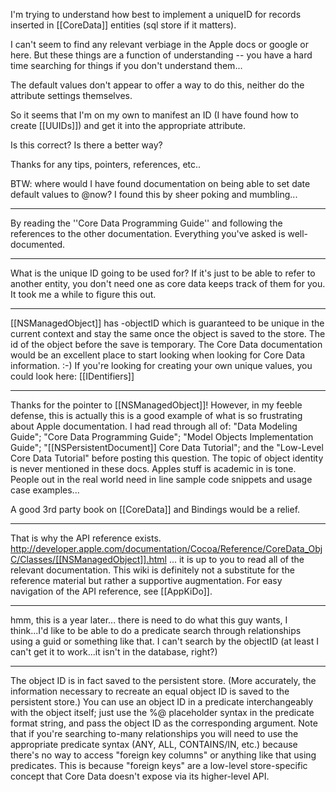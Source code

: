 I'm trying to understand how best to implement a uniqueID for records inserted in [[CoreData]] entities (sql store if it matters).

I can't seem to find any relevant verbiage in the Apple docs or google or here.
But these things are a function of understanding -- you have a hard time searching for things if you don't understand them...

The default values don't appear to offer a way to do this, neither do the attribute settings themselves.

So it seems that I'm on my own to manifest an ID (I have found how to create [[UUIDs]]) and get it into the appropriate attribute.

Is this correct?  Is there a better way?

Thanks for any tips, pointers, references, etc..

BTW:  where would I have found documentation on being able to set date default values to @now?
I found this by sheer poking and mumbling...

----

By reading the ''Core Data Programming Guide'' and following the references to the other documentation. Everything you've asked is well-documented.

----

What is the unique ID going to be used for? If it's just to be able to refer to another entity, you don't need one as core data keeps track of them for you. It took me a while to figure this out.

----

[[NSManagedObject]] has -objectID which is guaranteed to be unique in the current context and stay the same once the object is saved to the store. The id of the object before the save is temporary. The Core Data documentation would be an excellent place to start looking when looking for Core Data information. :-) If you're looking for creating your own unique values, you could look here: [[IDentifiers]]

----

Thanks for the pointer to [[NSManagedObject]]! 
However, in my feeble defense, this is actually this is a good example of what is so frustrating about Apple documentation.  I had read through all of:  "Data Modeling Guide"; "Core Data Programming Guide"; "Model Objects Implementation Guide"; "[[NSPersistentDocument]] Core Data Tutorial"; and the "Low-Level Core Data Tutorial" before posting this question.  The topic of object identity is never mentioned in these docs.  Apples stuff is academic in is tone.  People out in the real world need in line sample code snippets and usage case examples...

A good 3rd party book on [[CoreData]] and Bindings would be a relief.

----

That is why the API reference exists. http://developer.apple.com/documentation/Cocoa/Reference/CoreData_ObjC/Classes/[[NSManagedObject]].html  ... it is up to you to read all of the relevant documentation. This wiki is definitely not a substitute for the reference material but rather a supportive augmentation. For easy navigation of the API reference, see [[AppKiDo]].

----

hmm, this is a year later... there is need to do what this guy wants, I think...I'd like to be able to do a predicate search through relationships using a guid or something like that. I can't search by the objectID (at least I can't get it to work...it isn't in the database, right?)

----

The object ID is in fact saved to the persistent store.  (More accurately, the information necessary to recreate an equal object ID is saved to the persistent store.)  You can use an object ID in a predicate interchangeably with the object itself; just use the %@ placeholder syntax in the predicate format string, and pass the object ID as the corresponding argument.  Note that if you're searching to-many relationships you will need to use the appropriate predicate syntax (ANY, ALL, CONTAINS/IN, etc.) because there's no way to access "foreign key columns" or anything like that using predicates.  This is because "foreign keys" are a low-level store-specific concept that Core Data doesn't expose via its higher-level API.